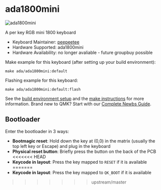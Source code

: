 # ada1800mini

![ada1800mini](https://i.imgur.com/87Rn2MJh.jpeg)

A per key RGB mini 1800 keyboard

* Keyboard Maintainer: [peepeetee](https://github.com/peepeetee)
* Hardware Supported: ada1800mini
* Hardware Availability: no longer avaliable - future groupbuy possible

Make example for this keyboard (after setting up your build environment):

    make ada/ada1800mini:default

Flashing example for this keyboard:

    make ada/ada1800mini:default:flash

See the [build environment setup](https://docs.qmk.fm/#/getting_started_build_tools) and the [make instructions](https://docs.qmk.fm/#/getting_started_make_guide) for more information. Brand new to QMK? Start with our [Complete Newbs Guide](https://docs.qmk.fm/#/newbs).

## Bootloader

Enter the bootloader in 3 ways:

* **Bootmagic reset**: Hold down the key at (0,0) in the matrix (usually the top left key or Escape) and plug in the keyboard
* **Physical reset button**: Briefly press the button on the back of the PCB
<<<<<<< HEAD
* **Keycode in layout**: Press the key mapped to `RESET` if it is available
=======
* **Keycode in layout**: Press the key mapped to `QK_BOOT` if it is available
>>>>>>> upstream/master
